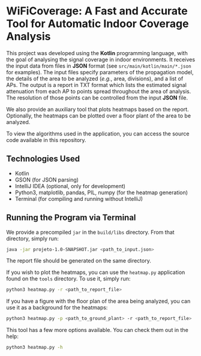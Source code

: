 # WiFiCoverage: A Fast and Accurate Tool for Automatic Indoor Coverage Analysis

This project was developed using the **Kotlin** programming language, with the goal of analysing the signal coverage in indoor environments. It receives the input data from files in **JSON** format (see `src/main/kotlin/main/*.json` for examples). The input files specify parameters of the propagation model, the details of the area to be analyzed (*e.g.*, area, divisions), and a list of APs. The output is a report in TXT format which lists the estimated signal attenuation from each AP to points spread throughout the area of analysis. The resolution of those points can be controlled from the input **JSON** file.

We also provide an auxiliary tool that plots heatmaps based on the report. Optionally, the heatmaps can be plotted over a floor plant of the area to be analyzed.

To view the algorithms used in the application, you can access the source code available in this repository.

## Technologies Used

- Kotlin
- GSON (for JSON parsing)
- IntelliJ IDEA (optional, only for development)
- Python3, matplotlib, pandas, PIL, numpy (for the heatmap generation)
- Terminal (for compiling and running without IntelliJ)

## Running the Program via Terminal

We provide a precompiled `jar` in the `build/libs` directory. From that directory, simply run:

```bash
java -jar projeto-1.0-SNAPSHOT.jar <path_to_input.json>
```

The report file should be generated on the same directory.

If you wish to plot the heatmaps, you can use the `heatmap.py` application found on the `tools` directory. To use it, simply run:

```bash
python3 heatmap.py -r <path_to_report_file>
```

If you have a figure with the floor plan of the area being analyzed, you can use it as a background for the heatmaps:

```bash
python3 heatmap.py -p <path_to_ground_plant> -r <path_to_report_file>
```

This tool has a few more options available. You can check them out in the help:

```bash
python3 heatmap.py -h
```

   

